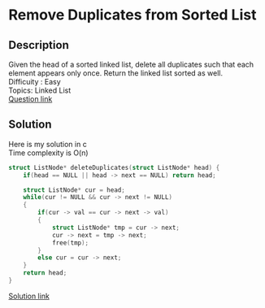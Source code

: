 # Remove Duplicates from Sorted List

## Description
Given the head of a sorted linked list, delete all duplicates such that each element appears only once. Return the linked list sorted as well.
<br>Difficuity : Easy
<br>Topics: Linked List
<br>[Question link](https://leetcode.com/problems/remove-duplicates-from-sorted-list/description/?envType=problem-list-v2&envId=linked-list)

## Solution
Here is my solution in c
<br>Time complexity is O(n)
```C
struct ListNode* deleteDuplicates(struct ListNode* head) {
    if(head == NULL || head -> next == NULL) return head;

    struct ListNode* cur = head;
    while(cur != NULL && cur -> next != NULL)
    {
        if(cur -> val == cur -> next -> val)
        {
            struct ListNode* tmp = cur -> next;
            cur -> next = tmp -> next;
            free(tmp);
        }
        else cur = cur -> next;
    }
    return head;
}
```
[Solution link](https://github.com/SJieNg123/Code-practice/blob/main/Leetcode%20Solutions/Problem0083%20-%20Remove%20Duplicates%20from%20Sorted%20List.c)
